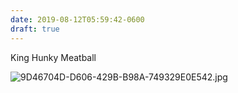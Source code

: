 ```yaml
---
date: 2019-08-12T05:59:42-0600
draft: true
---
```




King Hunky Meatball

![9D46704D-D606-429B-B98A-749329E0E542.jpg](http://ianwhitney.micro.blog/uploads/2019/c43c083221.jpg)



